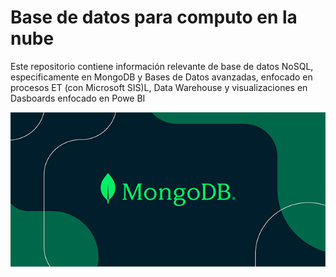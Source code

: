 # Base de datos para computo en la nube 

Este repositorio contiene información relevante de base de datos 
NoSQL, especificamente en MongoDB y Bases de Datos avanzadas,
enfocado en procesos ET (con Microsoft SIS)L, Data Warehouse y visualizaciones en 
Dasboards enfocado en Powe BI

![MongoDB](./img/kuzt9r42or1fxvlq2-Meta_Generic.png)